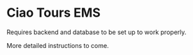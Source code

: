 # Ciao Tours EMS

Requires backend and database to be set up to work properly.

More detailed instructions to come.
